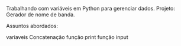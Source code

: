 Trabalhando com variáveis em Python para gerenciar dados.
Projeto: Gerador de nome de banda.

Assuntos abordados:

variaveis
Concatenação
função print
função input

